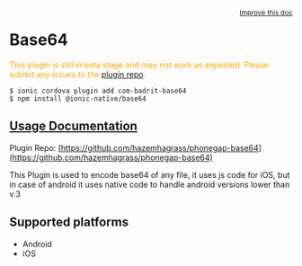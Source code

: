 <a style="float:right;font-size:12px;" href="http://github.com/ionic-team/ionic-native/edit/master/src/@ionic-native/plugins/base64/index.ts#L1">
  Improve this doc
</a>

# Base64
  <p style="color:orange">
    This plugin is still in beta stage and may not work as expected. Please
    submit any issues to the <a target="_blank"
    href="/issues">plugin repo</a>.
  </p>


```
$ ionic cordova plugin add com-badrit-base64
$ npm install @ionic-native/base64
```

## [Usage Documentation](https://ionicframework.com/docs/native/base64/)

Plugin Repo: [https://github.com/hazemhagrass/phonegap-base64](https://github.com/hazemhagrass/phonegap-base64)

This Plugin is used to encode base64 of any file, it uses js code for iOS, but in case of android it uses native code to handle android versions lower than v.3

## Supported platforms
- Android
- iOS




